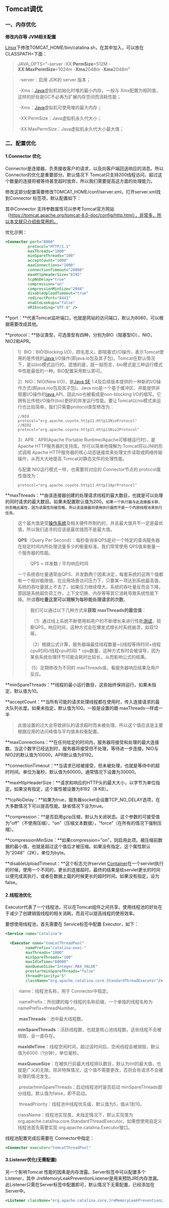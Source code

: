 ## Tomcat调优

### **一、内存优化**

 **修改内存等 JVM相关配置**

[Linux](http://lib.csdn.net/base/linux)下修改TOMCAT_HOME/bin/catalina.sh，在其中加入，可以放在CLASSPATH=下面：

> JAVA_OPTS="-server -XX:**PermSize**=512M -**XX:MaxPermSize**=1024m -**Xms**2048m -**Xmx**2048m"

> ​    -server：启用 JDK的 server 版本；
>
> ​    -Xms：[Java](http://lib.csdn.net/base/17)虚拟机初始化时堆的最小内存，一般与 Xmx配置为相同值，这样的好处是GC不必再为扩展内存空间而消耗性能；
>
> ​    -Xmx：[Java](http://lib.csdn.net/base/java)虚拟机可使用堆的最大内存；
>
> ​    -XX:PermSize：Java虚拟机永久代大小；
>
> ​    -XX:MaxPermSize：Java虚拟机永久代大小最大值；



###  **二、配置优化**

####  **1.Connector 优化**

​	Connector是连接器，负责接收客户的请求，以及向客户端回送响应的消息。所以 Connector的优化是重要部分。默认情况下 Tomcat只支持200线程访问，超过这个数量的连接将被等待甚至超时放弃，所以我们需要提高这方面的处理能力。

修改这部分配置需要修改TOMCAT_HOME/conf/server.xml，打开server.xml找到Connector 标签项，默认配置如下：

> <Connector port="8080" protocol="HTTP/1.1"  
>            connectionTimeout="20000"  
>            redirectPort="8443" />

其中Connector 支持参数属性可以参考Tomcat官方网站（https://tomcat.apache.org/tomcat-8.0-doc/config/http.html），非常多，所以本文就只介绍些常用的。

优化示例：

``` xml
<Connector port="8080"   
          protocol="HTTP/1.1"   
          maxThreads="1000"   
          minSpareThreads="100"   
          acceptCount="1000"  
          maxConnections="1000"  
          connectionTimeout="20000"   
          maxHttpHeaderSize="8192"  
          tcpNoDelay="true"  
          compression="on"  
          compressionMinSize="2048"  
          disableUploadTimeout="true"  
          redirectPort="8443"  
          enableLookups="false"  
          URIEncoding="UTF-8" /> 
```

**port：**代表Tomcat监听端口，也就是网站的访问端口，默认为8080，可以根据需要改成其他。

**protocol：**协议类型，可选类型有四种，分别为BIO（阻塞型IO），NIO，NIO2和APR。

> 1）BIO：BIO(Blocking I/O)，顾名思义，即阻塞式I/O操作，表示Tomcat使用的是传统的[Java ](http://lib.csdn.net/base/java)I/O操作(即java.io包及其子包)。Tomcat在默认情况下，是以bio模式运行的。遗憾的是，就一般而言，bio模式是三种运行模式中性能最低的一种。BIO配置采用默认即可。
>
> 2）NIO：NIO(New I/O)，是[Java SE](http://lib.csdn.net/base/12) 1.4及后续版本提供的一种新的I/O操作方式(即java.nio包及其子包)。Java nio是一个基于缓冲区、并能提供非阻塞I/O操作的[java ](http://lib.csdn.net/base/java)API，因此nio也被看成是non-blocking I/O的缩写。它拥有比传统I/O操作(bio)更好的并发运行性能。要让Tomcat以nio模式来运行也比较简单，我们只需要protocol类型修改为：
>
> ```properties
> //NIO  
> protocol="org.apache.coyote.http11.Http11NioProtocol"  
> //NIO2  
> protocol="org.apache.coyote.http11.Http11Nio2Protocol" 
> ```
>
> 3）APR：APR(Apache Portable Runtime/Apache可移植运行时)，是Apache HTTP服务器的支持库。你可以简单地理解为:Tomcat将以JNI的形式调用 Apache HTTP服务器的核心动态链接库来处理文件读取或网络传输操作，从而大大地提高 Tomcat对静态文件的处理性能。 
>
>  与配置 NIO运行模式一样，也需要将对应的 Connector节点的 protocol属性值改为：
>
> ```properties
> protocol="org.apache.coyote.http11.Http11AprProtocol"  
> ```

**maxThreads：**由该连接器创建的处理请求线程的最大数目，也就是可以处理的同时请求的最大数目。如果未配置默认值为200。`如果一个执行器与此连接器关联，则忽略此属性，因为该属性将被忽略，所以该连接器将使用执行器而不是一个内部线程池来执行任务。`

> 这个最大值是受[操作系统](http://lib.csdn.net/base/operatingsystem)及相关硬件所制约的，并且最大值并不一定是最优值，所以我们追寻的应该是最优值而不是最大值。
>
> **QPS**（Query Per Second）：每秒查询率QPS是对一个特定的查询服务器在规定时间内所处理流量多少的衡量标准。我们常常使用 QPS值来衡量一个服务器的性能。
>
> > QPS = 并发数 / 平均响应时间
>
> 一个系统吞吐量通常由QPS、并发数两个因素决定，每套系统的这两个值都有一个相对极限值，在应用场景访问压力下，只要某一项达到系统最高值，系统的吞吐量就上不去了，如果压力继续增大，系统的吞吐量反而会下降，原因是系统超负荷工作，上下文切换、内存等等其它消耗导致系统性能下降。所谓**吞吐量这里可以理解为每秒能处理请求的次数**。
>
> > 我们可以通过以下几种方式来**获取 maxThreads的最佳值**：
> >
> > ​    （1）通过线上系统不断使用和用户的不断增长来进行性能[测试](http://lib.csdn.net/base/softwaretest)，观察QPS，响应时间，这种方式会在爆发式增长时系统崩溃，如双12等。
> >
> > ​    （2）根据公式计算，服务器端最佳线程数量=((线程等待时间+线程cpu时间)/线程cpu时间) * cpu数量，这种方式有时会被误导，因为某些系统处理环节可能会耗时比较长，从而影响公式的结果。
> >
> > ​	 (5）定期修改为不同的 maxThreads值，看服务器响应结果及用户反应。

**minSpareThreads：**线程的最小运行数目，这些始终保持运行。如果未指定，默认值为10。

**acceptCount：**当所有可能的请求处理线程都在使用时，传入连接请求的最大队列长度。如果未指定，默认值为100。一般是设置的跟 maxThreads一样或一半

> 此值设置的过大会导致排队的请求超时而未被处理。所以这个值应该是主要根据应用的访问峰值与平均值来权衡配置。

**maxConnections：**在任何给定的时间内，服务器将接受和处理的最大连接数。当这个数字已经达到时，服务器将接受但不处理，等待进一步连接。NIO与NIO2的默认值为10000，APR默认值为8192。

**connectionTimeout：**当请求已经被接受，但未被处理，也就是等待中的超时时间。单位为毫秒，默认值为60000。通常情况下设置为30000。

**maxHttpHeaderSize：**请求和响应的HTTP头的最大大小，以字节为单位指定。如果没有指定，这个属性被设置为8192（8 KB）。

**tcpNoDelay：**如果为true，服务器socket会设置TCP_NO_DELAY选项，在大多数情况下可以提高性能。缺省情况下设为true。

**compression：**是否启用gzip压缩，默认为关闭状态。这个参数的可接受值为“off”（不使用压缩），“on”（压缩文本数据），“force”（在所有的情况下强制压缩）。

**compressionMinSize：**如果compression="on"，则启用此项。被压缩前数据的最小值，也就是超过这个值后才被压缩。如果没有指定，这个属性默认为“2048”（2K），单位为byte。

**disableUploadTimeout：**这个标志允许servlet [Container](http://lib.csdn.net/base/4)在一个servlet执行的时候，使用一个不同的，更长的连接超时。最终的结果是给servlet更长的时间以便完成其执行，或者在数据上载的时候更长的超时时间。如果没有指定，设为false。



#### **2.线程池优化**

Executor代表了一个线程池，可以在Tomcat组件之间共享。使用线程池的好处在于减少了创建销毁线程的相关消耗，而且可以提高线程的使用效率。

要想使用线程池，首先需要在 Service标签中配置 Executor，如下：

```xml
<Service name="Catalina">  
  
  <Executor name="tomcatThreadPool"   
         namePrefix="catalina-exec-"   
         maxThreads="1000"   
         minSpareThreads="100"  
         maxIdleTime="60000"  
         maxQueueSize="Integer.MAX_VALUE"  
         prestartminSpareThreads="false"  
         threadPriority="5"  
         className="org.apache.catalina.core.StandardThreadExecutor"/>
```

> ​    name：线程池名称，用于 Connector中指定。
>
> ​    namePrefix：所创建的每个线程的名称前缀，一个单独的线程名称为 namePrefix+threadNumber。
>
> ​    **maxThreads**：池中最大线程数。
>
> ​    **minSpareThreads**：活跃线程数，也就是核心池线程数，这些线程不会被销毁，会一直存在。
>
> ​    **maxIdleTime**：线程空闲时间，超过该时间后，空闲线程会被销毁，默认值为6000（1分钟），单位毫秒。
>
> ​    **maxQueueSize**：在被执行前最大线程排队数目，默认为Int的最大值，也就是广义的无限。除非特殊情况，这个值不需要更改，否则会有请求不会被处理的情况发生。
>
> ​    prestartminSpareThreads：启动线程池时是否启动 minSpareThreads部分线程。默认值为false，即不启动。
>
> ​    threadPriority：线程池中线程优先级，默认值为5，值从1到10。
>
> ​    className：线程池实现类，未指定情况下，默认实现类为org.apache.catalina.core.StandardThreadExecutor。如果想使用自定义线程池首先需要实现 org.apache.catalina.Executor接口。

线程池配置完成后需要在 Connector中指定：

```xml
<Connector executor="tomcatThreadPool"  
```



#### **3.Listener优化(无需配置)**

 另一个影响Tomcat 性能的因素是内存泄露。Server标签中可以配置多个Listener，其中 JreMemoryLeakPreventionListener是用来预防JRE内存泄漏。此Listener只需在Server标签中配置即可，默认情况下无需配置，已经添加在 Server中。

```xml
<Listener className="org.apache.catalina.core.JreMemoryLeakPreventionListener" />
```

